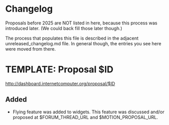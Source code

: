 # Changelog

Proposals before 2025 are NOT listed in here, because this process was
introduced later. (We could back fill those later though.)

The process that populates this file is described in the adjacent
unreleased_changelog.md file. In general though, the entries you see here were
moved from there.


# TEMPLATE: Proposal $ID

http://dashboard.internetcomputer.org/proposal/$ID

## Added

* Flying feature was added to widgets. This feature was discussed and/or
  proposed at $FORUM_THREAD_URL and $MOTION_PROPOSAL_URL.
